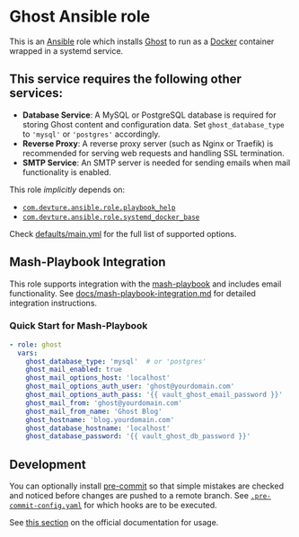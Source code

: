 <!--
SPDX-FileCopyrightText: 2025 Pavel Dimov <@sagat79>

SPDX-License-Identifier: AGPL-3.0-or-later
-->

# Ghost Ansible role

This is an [Ansible](https://www.ansible.com/) role which installs [Ghost](https://ghost.org/) to run as a [Docker](https://www.docker.com/) container wrapped in a systemd service.

## This service requires the following other services:

- **Database Service**: A MySQL or PostgreSQL database is required for storing Ghost content and configuration data. Set `ghost_database_type` to `'mysql'` or `'postgres'` accordingly.
- **Reverse Proxy**: A reverse proxy server (such as Nginx or Traefik) is recommended for serving web requests and handling SSL termination.
- **SMTP Service**: An SMTP server is needed for sending emails when mail functionality is enabled.

This role *implicitly* depends on:

- [`com.devture.ansible.role.playbook_help`](https://github.com/devture/com.devture.ansible.role.playbook_help)
- [`com.devture.ansible.role.systemd_docker_base`](https://github.com/devture/com.devture.ansible.role.systemd_docker_base)

Check [defaults/main.yml](defaults/main.yml) for the full list of supported options.

## Mash-Playbook Integration

This role supports integration with the [mash-playbook](https://github.com/mother-of-all-self-hosting/mash-playbook) and includes email functionality. See [docs/mash-playbook-integration.md](docs/mash-playbook-integration.md) for detailed integration instructions.

### Quick Start for Mash-Playbook

```yaml
- role: ghost
  vars:
    ghost_database_type: 'mysql'  # or 'postgres'
    ghost_mail_enabled: true
    ghost_mail_options_host: 'localhost'
    ghost_mail_options_auth_user: 'ghost@yourdomain.com'
    ghost_mail_options_auth_pass: '{{ vault_ghost_email_password }}'
    ghost_mail_from: 'ghost@yourdomain.com'
    ghost_mail_from_name: 'Ghost Blog'
    ghost_hostname: 'blog.yourdomain.com'
    ghost_database_hostname: 'localhost'
    ghost_database_password: '{{ vault_ghost_db_password }}'
```

## Development

You can optionally install [pre-commit](https://pre-commit.com/) so that simple mistakes are checked and noticed before changes are pushed to a remote branch. See [`.pre-commit-config.yaml`](./.pre-commit-config.yaml) for which hooks are to be executed.

See [this section](https://pre-commit.com/#usage) on the official documentation for usage.
